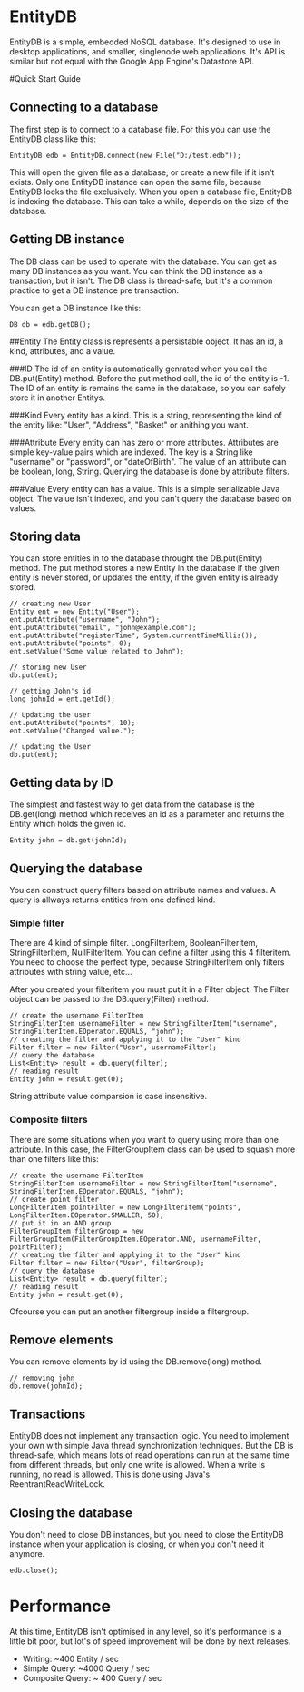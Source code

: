 EntityDB
========

EntityDB is a simple, embedded NoSQL database. It's designed to use in desktop applications, and smaller, singlenode web applications. It's API is similar but not equal with the Google App Engine's Datastore API.

#Quick Start Guide

## Connecting to a database
The first step is to connect to a database file. For this you can use the EntityDB class like this:

    EntityDB edb = EntityDB.connect(new File("D:/test.edb"));
    
This will open the given file as a database, or create a new file if it isn't exists. Only one EntityDB instance can open the same file, because EntityDB locks the file exclusively. When you open a database file, EntityDB is indexing the database. This can take a while, depends on the size of the database.

## Getting DB instance
The DB class can be used to operate with the database. You can get as many DB instances as you want. You can think the DB instance as a transaction, but it isn't. The DB class is thread-safe, but it's a common practice to get a DB instance pre transaction.

You can get a DB instance like this:

    DB db = edb.getDB();
    
##Entity
The Entity class is represents a persistable object. It has an id, a kind, attributes, and a value.

###ID
The id of an entity is automatically genrated when you call the DB.put(Entity) method. Before the put method call, the id of the entity is -1. The ID of an entity is remains the same in the database, so you can safely store it in another Entitys.

###Kind
Every entity has a kind. This is a string, representing the kind of the entity like: "User", "Address", "Basket" or anithing you want.

###Attribute
Every entity can has zero or more attributes. Attributes are simple key-value pairs which are indexed. The key is a String like "username" or "password", or "dateOfBirth". The value of an attribute can be boolean, long, String.
Querying the database is done by attribute filters.

###Value
Every entity can has a value. This is a simple serializable Java object. The value isn't indexed, and you can't query the database based on values.

## Storing data
You can store entities in to the database throught the DB.put(Entity) method. The put method stores a new Entity in the database if the given entity is never stored, or updates the entity, if the given entity is already stored.

    // creating new User
    Entity ent = new Entity("User");
	ent.putAttribute("username", "John");
	ent.putAttribute("email", "john@example.com");
	ent.putAttribute("registerTime", System.currentTimeMillis());
	ent.putAttribute("points", 0);
	ent.setValue("Some value related to John");
		
	// storing new User
	db.put(ent);
	
	// getting John's id
	long johnId = ent.getId();
		
	// Updating the user
	ent.putAttribute("points", 10);
	ent.setValue("Changed value.");
		
	// updating the User
	db.put(ent);
    
## Getting data by ID
The simplest and fastest way to get data from the database is the DB.get(long) method which receives an id as a parameter and returns the Entity which holds the given id.

    Entity john = db.get(johnId);

## Querying the database
You can construct query filters based on attribute names and values. A query is allways returns entities from one defined kind.

### Simple filter
There are 4 kind of simple filter. LongFilterItem, BooleanFilterItem, StringFilterItem, NullFilterItem. You can define a filter using this 4 filteritem. You need to choose the perfect type, because StringFilterItem only filters attributes with string value, etc...

After you created your filteritem you must put it in a Filter object. The Filter object can be passed to the DB.query(Filter) method.

	// create the username FilterItem
	StringFilterItem usernameFilter = new StringFilterItem("username", StringFilterItem.EOperator.EQUALS, "john");
	// creating the filter and applying it to the "User" kind
	Filter filter = new Filter("User", usernameFilter);
	// query the database
	List<Entity> result = db.query(filter);
	// reading result
	Entity john = result.get(0);
	
String attribute value comparsion is case insensitive.

	
### Composite filters
There are some situations when you want to query using more than one attribute. In this case, the FilterGroupItem class can be used to squash more than one filters like this:

	// create the username FilterItem
	StringFilterItem usernameFilter = new StringFilterItem("username", StringFilterItem.EOperator.EQUALS, "john");
	// create point filter
	LongFilterItem pointFilter = new LongFilterItem("points", LongFilterItem.EOperator.SMALLER, 50);
	// put it in an AND group
	FilterGroupItem filterGroup = new FilterGroupItem(FilterGroupItem.EOperator.AND, usernameFilter, pointFilter);
	// creating the filter and applying it to the "User" kind
	Filter filter = new Filter("User", filterGroup);
	// query the database
	List<Entity> result = db.query(filter);
	// reading result
	Entity john = result.get(0);
	
Ofcourse you can put an another filtergroup inside a filtergroup.
	
## Remove elements
You can remove elements by id using the DB.remove(long) method.

	// removing john
	db.remove(johnId);
	
## Transactions
EntityDB does not implement any transaction logic. You need to implement your own with simple Java thread synchronization techniques.
But the DB is thread-safe, which means lots of read operations  can run at the same time from different threads, but only one write is allowed. When a write is running, no read is allowed. This is done using Java's ReentrantReadWriteLock.

## Closing the database
You don't need to close DB instances, but you need to close the EntityDB instance when your application is closing, or when you don't need it anymore.

	edb.close();

# Performance
At this time, EntityDB isn't optimised in any level, so it's performance is a little bit poor, but lot's of speed improvement will be done by next releases.

- Writing: ~400 Entity / sec
- Simple Query: ~4000 Query / sec
- Composite Query: ~ 400 Query / sec


